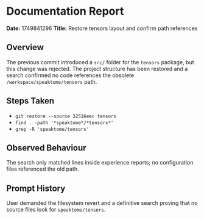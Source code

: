# Documentation Report

**Date:** 1749841296
**Title:** Restore tensors layout and confirm path references

## Overview
The previous commit introduced a `src/` folder for the `tensors` package, but this change was rejected.
The project structure has been restored and a search confirmed no code references the obsolete
`/workspace/speaktome/tensors` path.

## Steps Taken
- `git restore --source 32516eec tensors`
- `find . -path '*speaktome*/*tensors*'`
- `grep -R 'speaktome/tensors'`

## Observed Behaviour
The search only matched lines inside experience reports; no configuration files referenced the old path.

## Prompt History
User demanded the filesystem revert and a definitive search proving that no source files look for
`speaktome/tensors`.
